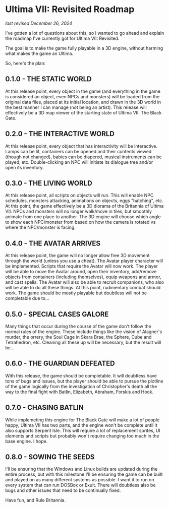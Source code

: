 # Ultima VII: Revisited Roadmap

*last revised December 26, 2024*

I've gotten a lot of questions about this, so I wanted to go ahead and explain the roadmap I've currently got for Ultima VII: Revisited.

The goal is to make the game fully playable in a 3D engine, without harming what makes the game an Ultima.

So, here's the plan:

## 0.1.0 - THE STATIC WORLD
At this release point, every object in the game (and everything in the game is considered an object, even NPCs and monsters) will be loaded from the
original data files, placed at its initial location, and drawn in the 3D world in the best manner I can manage (not being an artist).  This release will
effectively be a 3D map viewer of the starting state of Ultima VII: The Black Gate.

## 0.2.0 - THE INTERACTIVE WORLD
At this release point, every object that has interactivity will be interactive.  Lamps can be lit, containers can be opened and their contents viewed
(though not changed), babies can be diapered, musical instruments can be played, etc.  Double-clicking an NPC will initiate its dialogue tree and/or open its inventory.

## 0.3.0 - THE LIVING WORLD
At this release point, all scripts on objects will run.  This will enable NPC schedules, monsters attacking, animations on objects, eggs "hatching",
etc.  At this point, the game effectively be a 3D diorama of the Britannia of Ultima VII.  NPCs and monsters will no longer walk/move in tiles, but
smoothly animate from one place to another.  The 3D engine will choose which angle to show each NPC/monster from based on how the camera is rotated vs
where the NPC/monster is facing.

## 0.4.0 - THE AVATAR ARRIVES
At this release point, the game will no longer allow free 3D movement through the world (unless you use a cheat).  The Avatar player character will be
implemented.  Scripts that require the Avatar will now work.  The player will be able to move the Avatar around, open their inventory, add/remove objects
from containers (including themselves), equip weapons and armor, and cast spells.  The Avatar will also be able to recruit companions, who also will be
able to do all these things.  At this point, rudimentary combat should work.  The game should be mostly playable but doubtless will not be completable
due to...

## 0.5.0 - SPECIAL CASES GALORE
Many things that occur during the course of the game don't follow the normal rules of the engine. These include things like the vision of Alagner's
murder, the orrery, the Soul Cage in Skara Brae, the Sphere, Cube and Tetrahedron, etc.  Cleaning all these up will be necessary, but the result will
be...

## 0.6.0 - THE GUARDIAN DEFEATED
With this release, the game should be completable.  It will doubtless have tons of bugs and issues, but the player should be able to pursue the plotline
of the game logically from the investigation of Christopher's death all the way to the final fight with Batlin, Elizabeth, Abraham, Forskis and Hook.

## 0.7.0 - CHASING BATLIN
While implemeting this engine for The Black Gate will make a lot of people happy, Ultima VII has two parts, and the engine won't be complete until it also supports Serpent Isle.  This will require a lot of replacement sprites, UI elements and scripts but probably won't require changing too much in the base engine.  I hope.

## 0.8.0 - SOWING THE SEEDS
I'll be ensuring that the Windows and Linux builds are updated during the entire process, but with this milestone I'll be ensuring the game can be built
and played on as many different systems as possible.  I want it to run on every system that can run DOSBox or Exult.  There will doubtless also be bugs
and other issues that need to be continually fixed.

Have fun, and Rule Britannia.
